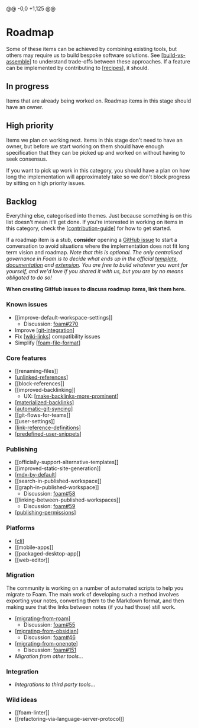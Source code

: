 @@ -0,0 +1,125 @@
# Roadmap

Some of these items can be achieved by combining existing tools, but others may require us to build bespoke software solutions. See [[build-vs-assemble]] to understand trade-offs between these approaches. If a feature can be implemented by contributing to [[recipes]], it should.

## In progress

Items that are already being worked on. Roadmap items in this stage should have an owner.

## High priority

Items we plan on working next. Items in this stage don't need to have an owner, but before we start working on them should have enough specification that they can be picked up and worked on without having to seek consensus.

If you want to pick up work in this category, you should have a plan on how long the implementation will approximately take so we don't block progress by sitting on high priority issues.

## Backlog

Everything else, categorised into themes. Just because something is on this list doesn't mean it'll get done. If you're interested in working on items in this category, check the [[contribution-guide]] for how to get started.

If a roadmap item is a stub, **consider** opening a [GitHub issue](https://github.com/foambubble/foam/issues) to start a conversation to avoid situations where the implementation does not fit long term vision and roadmap. _Note that this is optional. The only centralised governance in Foam is to decide what ends up in the official [template](https://github.com/foambubble/foam-template), [documentation](https://github.com/foambubble/foam) and [extension](https://github.com/foambubble/foam/tree/master/packages/foam-vscode). You are free to build whatever you want for yourself, and we'd love if you shared it with us, but you are by no means obligated to do so!_

**When creating GitHub issues to discuss roadmap items, link them here.**

### Known issues

- [[improve-default-workspace-settings]]
  - Discussion: [foam#270](https://github.com/foambubble/foam/issues/270)
- Improve [[git-integration]]
- Fix [[wiki-links]] compatibility issues
- Simplify [[foam-file-format]]

### Core features

- [[renaming-files]]
- [[unlinked-references]]
- [[block-references]]
- [[improved-backlinking]]
  - UX: [[make-backlinks-more-prominent]]
- [[materialized-backlinks]]
- [[automatic-git-syncing]]
- [[git-flows-for-teams]]
- [[user-settings]]
- [[link-reference-definitions]]
- [[predefined-user-snippets]]

### Publishing

- [[officially-support-alternative-templates]]
- [[improved-static-site-generation]]
- [[mdx-by-default]]
- [[search-in-published-workspace]]
- [[graph-in-published-workspace]]
  - Discussion: [foam#58](https://github.com/foambubble/foam/issues/58)
- [[linking-between-published-workspaces]]
  - Discussion: [foam#59](https://github.com/foambubble/foam/issues/59)
- [[publishing-permissions]]

### Platforms

- [[cli]]
- [[mobile-apps]]
- [[packaged-desktop-app]]
- [[web-editor]]

### Migration

The community is working on a number of automated scripts to help you migrate to Foam. The main work of developing such a method involves exporting your notes, converting them to the Markdown format, and then making sure that the links between notes (if you had those) still work.

- [[migrating-from-roam]]
  - Discussion: [foam#55](https://github.com/foambubble/foam/issues/55)
- [[migrating-from-obsidian]]
  - Discussion: [foam#46](https://github.com/foambubble/foam/issues/46)
- [[migrating-from-onenote]]
  - Discussion: [foam#151](https://github.com/foambubble/foam/issues/151)
- _Migration from other tools..._

### Integration

- _Integrations to third party tools_...

### Wild ideas

- [[foam-linter]]
- [[refactoring-via-language-server-protocol]]

[//begin]: # "Autogenerated link references for markdown compatibility"
[build-vs-assemble]: build-vs-assemble.md "Build vs Assemble"
[recipes]: ../recipes/recipes.md "Recipes"
[contribution-guide]: ../contribution-guide.md "Contribution Guide"
[git-integration]: ../features/git-integration.md "Git Integration"
[wiki-links]: ../wiki-links.md "Wiki Links"
[foam-file-format]: foam-file-format.md "Foam File Format"
[unlinked-references]: unlinked-references.md "Unlinked references (stub)"
[make-backlinks-more-prominent]: ../recipes/make-backlinks-more-prominent.md "Make Backlinks More Prominent"
[materialized-backlinks]: materialized-backlinks.md "Materialized Backlinks (stub)"
[automatic-git-syncing]: ../recipes/automatic-git-syncing.md "Automatically Sync with Git"
[link-reference-definitions]: ../features/link-reference-definitions.md "Link Reference Definitions"
[predefined-user-snippets]: ../recipes/predefined-user-snippets.md "Pre-defined User Snippets"
[mdx-by-default]: mdx-by-default.md "MDX by Default(stub)"
[publishing-permissions]: publishing-permissions.md "Publishing Permissions(stub)"
[cli]: ../features/cli.md "Command Line Interface"
[migrating-from-roam]: ../recipes/migrating-from-roam.md "Migrating from Roam (stub)"
[migrating-from-obsidian]: ../recipes/migrating-from-obsidian.md "Migrating from Obsidian (stub)"
[migrating-from-onenote]: ../recipes/migrating-from-onenote.md "Migrating from OneNote"
[//end]: # "Autogenerated link references"
